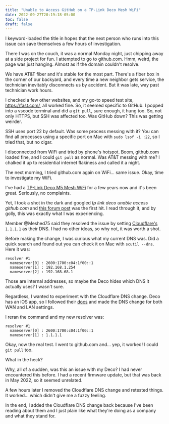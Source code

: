 ```yaml
---
title: "Unable to Access GitHub on a TP-Link Deco Mesh WiFi"
date: 2022-09-27T20:19:18-05:00
toc: false
draft: false
---
```


I keyword-loaded the title in hopes that the next person who runs into this issue can save themselves a few hours of investigation.

<!--more-->

There I was on the couch, it was a normal Monday night, just chipping away at a side project for fun. I attempted to go to github.com. Hmm, weird, the page was just hanging. Almost as if the domain couldn't resolve.

We have AT&T fiber and it's stable for the most part. There's a fiber box in the corner of our backyard, and every time a new neighbor gets service, the technician inevitably disconnects us by accident. But it was late, way past technician work hours.

I checked a few other websites, and my go-to speed test site, <https://fast.com/>, all worked fine. So, it seemed specific to GitHub. I popped into a vscode terminal and did a `git pull`, sure enough, it hung too. So, not only HTTPS, but SSH was affected too. Was GitHub down? This was getting weirder.

SSH uses port 22 by default. Was some process messing with it? You can find all processes using a specific port on Mac with `sudo lsof -i :22`, so I tried that, but no cigar.

I disconnected from WiFi and tried by phone's hotspot. Boom, github.com loaded fine, and I could `git pull` as normal. Was AT&T messing with me? I chalked it up to residential internet flakiness and called it a night.

The next morning, I tried github.com again on WiFi... same issue. Okay, time to investigate my WiFi.

I've had a [TP-Link Deco M5 Mesh WiFi](https://www.tp-link.com/us/deco-mesh-wifi/product-family/deco-m5/) for a few years now and it's been great. Seriously, no complaints.

Yet, I took a shot in the dark and googled _tp link deco unable access github.com_ and [this forum post](https://community.tp-link.com/us/home/forum/topic/239880) was the first hit. I read through it, and by golly, this was exactly what I was experiencing.

Member @Meshed75 said they resolved the issue by setting [Cloudflare's](https://www.cloudflare.com/learning/dns/what-is-1.1.1.1/) `1.1.1.1` as their DNS. I had no other ideas, so why not, it was worth a shot.

Before making the change, I was curious what my current DNS was. Did a quick search and found out you can check it on Mac with `scutil --dns`. Here it was:

```
resolver #1
  nameserver[0] : 2600:1700:c04:1f00::1
  nameserver[1] : 192.168.1.254
  nameserver[2] : 192.168.68.1
```

Those are internal addresses, so maybe the Deco hides which DNS it actually uses? I wasn't sure.

Regardless, I wanted to experiment with the Cloudflare DNS change. Deco has an iOS app, so I followed their [docs](https://www.tp-link.com/us/support/faq/1855/) and made the DNS change for both WAN and LAN settings.

I reran the command and my new resolver was:

```
resolver #1
  nameserver[0] : 2600:1700:c04:1f00::1
  nameserver[1] : 1.1.1.1
```

Okay, now the real test. I went to github.com and... yep, it worked! I could `git pull` too.

What in the heck?

Why, all of a sudden, was this an issue with my Deco? I had never encountered this before. I had a recent firmware update, but that was back in May 2022, so it seemed unrelated.

A few hours later I removed the Cloudflare DNS change and retested things. It worked... which didn't give me a fuzzy feeling.

In the end, I added the Cloudflare DNS change back because I've been reading about them and I just plain like what they're doing as a company and what they stand for.
